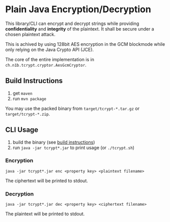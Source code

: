 # Plain Java Encryption/Decryption

This library/CLI can encrypt and decrypt strings while
providing __confidentiality__ and __integrity__ of the plaintext. It shall be secure under a chosen plaintext attack.

This is achived by using 128bit AES encryption in the GCM blockmode while only relying
on the Java Crypto API (JCE).

The core of the entire implementation is in `ch.n1b.tcrypt.cryptor.AesGcmCryptor`.

## Build Instructions

1. get `maven`
2. run `mvn package`

You may use the packed binary from `target/tcrypt-*.tar.gz` or `target/tcrypt-*.zip`.

## CLI Usage

1. build the binary (see [build instructions](#build-instructions))
2. run `java -jar tcrypt*.jar` to print usage (or `./tcrypt.sh`)

### Encryption

`java -jar tcrypt*.jar enc <property key> <plaintext filename>`

The ciphertext will be printed to stdout.

### Decryption

`java -jar tcrypt*.jar dec <property key> <ciphertext filename>`

The plaintext will be printed to stdout.